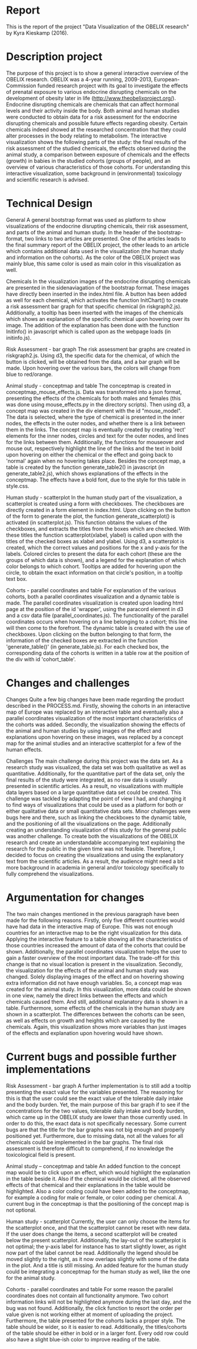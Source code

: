 # Report

This is the report of the project "Data Visualization of the OBELIX research" by Kyra Kieskamp (2016).

# Description project

The purpose of this project is to show a general interactive overview of the OBELIX research. OBELIX was a 4-year running, 2009-2013, European-Commission funded research project with its goal to investigate the effects of prenatal exposure to various endocrine disrupting chemicals on the development of obesity later in life (http://www.theobelixproject.org/). Endocrine disrupting chemicals are chemicals that can affect hormonal levels and their activity inside the body. Both animal and human studies were conducted to obtain data for a risk assessment for the endocrine disrupting chemicals and possible future effects regarding obesity. Certain chemicals indeed showed at the researched concentration that they could alter processes in the body relating to metabolism. The interactive visualization shows the following parts of the study: the final results of the risk assessment of the studied chemicals, the effects observed during the animal study, a comparison between exposure of chemicals and the effects (growth) in babies in the studied cohorts (groups of people), and an overview of various characteristics of those cohorts. For understanding this interactive visualization, some background in (environmental) toxicology and scientific research is advised. 


# Technical Design
General
A general bootstrap format was used as platform to show visualizations of the endocrine disrupting chemicals, their risk assessment, and parts of the animal and human study. In the header of the bootstrap-format, two links to two articles are presented. One of the articles leads to the final summary report of the OBELIX project, the other leads to an article which contains additional data used in the visualization (the human study and information on the cohorts). As the color of the OBELIX project was mainly blue, this same color is used as main color in this visualization as well. 

Chemicals
In the visualization images of the endocrine disrupting chemicals are presented in the sidenaviagation of the bootstrap format. These images have directly been inserted in the index.html file. A button has been added as well for each chemical, which activates the function InitChart() to create a risk assessment bar graph for that specific chemical (in riskgraph2.js). Additionally, a tooltip has been inserted with the images of the chemicals which shows an explanation of the specific chemical upon hovering over its image. The addition of the explanation has been done with the function InitInfo() in javascript which is called upon as the webpage loads (in initinfo.js).

Risk Assessment - bar graph 
The risk assessment bar graphs are created in riskgraph2.js. Using d3, the specific data for the chemical, of which the button is clicked, will be obtained from the data, and a bar graph will be made. Upon hovering over the various bars, the colors will change from blue to red/orange. 

Animal study - conceptmap and table
The conceptmap is created in conceptmap_mouse_effects.js. Data was transformed into a json format, presenting the effects of the chemicals for both males and females (this was done using mouse_effects.py in the directory scripts). Then using d3, a concept map was created in the div element with the id "mouse_model". The data is selected, where the type of chemical is presented in the inner nodes, the effects in the outer nodes, and whether there is a link between them in the links. The concept map is eventually created by creating 'rect' elements for the inner nodes, circles and text for the outer nodes, and lines for the links between them. Additionally, the functions for mouseover and mouse out, respectively highlight the line of the links and the text in bold upon hovering on either the chemical or the effect and going back to 'normal' again when no hovering takes place. 
Besides the concept map, a table is created by the function generate_table2() in javascript (in generate_table2.js), which shows explanations of the effects in the conceptmap. The effects have a bold font, due to the style for this table in style.css. 


Human study - scatterplot 
In the human study part of the visualization, a scatterplot is created using a form with checkboxes. The checkboxes are directly created in a form element in index.html. Upon clicking on the button of the form to generate the plot, the function generate_scatterplot() is activated (in scatterplot.js). This function obtains the values of the checkboxes, and extracts the titles from the boxes which are checked. With these titles the function scatterplot(xlabel, ylabel) is called upon with the titles of the checked boxes as xlabel and ylabel. Using d3, a scatterplot is created, which the correct values and positions for the x and y-axis for the labels. Colored circles to present the data for each cohort (these are the groups of which data is shown), and a legend for the explanation of which color belongs to which cohort. Tooltips are added for hovering upon the circle, to obtain the exact information on that circle's position, in a tooltip text box. 


Cohorts - parallel coordinates and table 
For explanation of the various cohorts, both a parallel coordinates visualization and a dynamic table is made. The parallel coordinates visualization is created upon loading html page at the position of the id 'wrapper', using the paracord element in d3 and a csv data file (parallel_coordinates.js). The functionality of the parallel coordinates occurs when hovering on a line belonging to a cohort; this line will then come to the forefront. 
The dynamic table is created with the use of checkboxes. Upon clicking on the button belonging to that form, the information of the checked boxes are extracted in the function 'generate_table()' (in generate_table.js). For each checked box, the corresponding data of the cohorts is written in a table row at the position of the div with id 'cohort_table'. 

# Changes and challenges
Changes
Quite a few big changes have been made regarding the product described in the PROCESS.md. Firstly, showing the cohorts in an interactive map of Europe was replaced by an interactive table and eventually also a parallel coordinates visualization of the most important characteristics of the cohorts was added. Secondly, the visualization showing the effects of the animal and human studies by using images of the effect and explanations upon hovering on these images, was replaced by a concept map for the animal studies and an interactive scatterplot for a few of the human effects. 

Challenges
The main challenge during this project was the data set. As a research study was visualized, the data set was both qualitative as well as quantitative. Additionally, for the quantitative part of the data set, only the final results of the study were integrated, as no raw data is usually presented in scientific articles. As a result, no visualizations with multiple data layers based on a large quantitative data set could be created. This challenge was tackled by adapting the point of view I had, and changing it to find ways of visualizations that could be used as a platform for both or either qualitative data or small quantitative data sets. 
Minor challenges were bugs here and there, such as linking the checkboxes to the dynamic table, and the positioning of all the visualizations on the page. 
Additionally creating an understanding visualization of this study for the general public was another challenge. To create both the visualizations of the OBELIX research and create an understandable accompanying text explaining the research for the public in the given time was not feasible. Therefore, I decided to focus on creating the visualizations and using the explanatory text from the scientific articles. As a result, the audience might need a bit more background in academia in general and/or toxicology specifically to fully comprehend the visualizations. 

# Argumentation for changes
The two main changes mentioned in the previous paragraph have been made for the following reasons. Firstly, only five different countries would have had data in the interactive map of Europe.  This was not enough countries for an interactive map to be the right visualization for this data. Applying the interactive feature to a table showing all the characteristics of those countries increased the amount of data of the cohorts that could be shown. Additionally, the parallel coordinates visualization helps the user to gain a faster overview of the most important data. The trade-off for this change is that no visual location is present in the visualization. Secondly, the visualization for the effects of the animal and human study was changed. Solely displaying images of the effect and on  hovering showing extra information did not have enough variables. So, a concept map was created for the animal study. In this visualization, more data could be shown in one view, namely the direct links between the effects and which chemicals caused them. And still, additional explanatory data is shown in a table. Furthermore, some effects of the chemicals in the human study are shown in a scatterplot. The differences between the cohorts can be seen, as well as effects on growth and heights which are caused by the chemicals. Again, this visualization shows more variables than just images of the effects and explanation upon hovering would have shown. 

# Current bugs and possible further implementations
Risk Assessment - bar graph
A further implementation is to still add a tooltip presenting the exact value for the variables presented. The reasoning for this is that the user could see the exact value of the tolerable daily intake and the body burden. Yet, the main purpose of this bar graph if to see if the concentrations for the two values, tolerable daily intake and body burden, which came up in the OBELIX study are lower than those currently used. In order to do this, the exact data is not specifically necessary. Some current bugs are that the title for the bar graphs was not big enough and properly positioned yet. Furthermore, due to missing data, not all the values for all chemicals could be implemented in the bar graphs. The final risk assessment is therefore difficult to comprehend, if no knowledge the toxicological field is present. 

Animal study – conceptmap and table
An added function to the concept map would be to click upon an effect, which would highlight the explanation in the table beside it. Also if the chemical would be clicked, all the observed effects of that chemical and their explanations in the table would be highlighted. Also a color coding could have been added to the conceptmap, for example a coding for male or female, or color coding per chemical. A current bug in the conceptmap is that the positioning of the concept map is not optional. 

Human study - scatterplot
Currently, the user can only choose the items for the scatterplot once, and that the scatterplot cannot be reset with new data. If the user does change the items, a second scatterplot will be created below the present scatterplot. Additionally, the lay-out of the scatterplot is not optimal; the y-axis label for instance has to start slightly lower, as right now part of the label cannot be read. Additionally the legend should be moved slightly to the right, as it now overlaps slightly with some of the data in the plot. And a title is still missing. An added feature for the human study could be integrating a conceptmap for the human study as well, like the one for the animal study.

Cohorts - parallel coordinates and table 
For some reason the parallel coordinates does not contain all functionality anymore. Two cohort information links will not be highlighted anymore during the last day, and the bug was not found. Additionally, the click function to resort the order per value given is not working either at moment of uploading the project. 
Furthermore, the table presented for the cohorts lacks a proper style. The table should be wider, so it is easier to read. Additionally, the titles/cohorts of the table should be either in bold or in a larger font. Every odd row could also have a slight blue-ish color to improve reading of the table.
